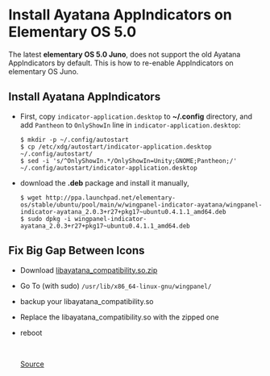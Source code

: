 # Install Ayatana AppIndicators on Elementary OS 5.0

The latest **elementary OS 5.0 Juno**, does not support the old Ayatana AppIndicators by default. This is how to re-enable AppIndicators on elementary OS Juno.


## Install Ayatana AppIndicators

- First, copy `indicator-application.desktop` to **~/.config** directory, and add `Pantheon` to `OnlyShowIn` line in `indicator-application.desktop`:

  ```console
  $ mkdir -p ~/.config/autostart
  $ cp /etc/xdg/autostart/indicator-application.desktop ~/.config/autostart/
  $ sed -i 's/^OnlyShowIn.*/OnlyShowIn=Unity;GNOME;Pantheon;/' ~/.config/autostart/indicator-application.desktop
  ```

- download the **.deb** package and install it manually,

  ```console
  $ wget http://ppa.launchpad.net/elementary-os/stable/ubuntu/pool/main/w/wingpanel-indicator-ayatana/wingpanel-indicator-ayatana_2.0.3+r27+pkg17~ubuntu0.4.1.1_amd64.deb
  $ sudo dpkg -i wingpanel-indicator-ayatana_2.0.3+r27+pkg17~ubuntu0.4.1.1_amd64.deb
  ```


## Fix Big Gap Between Icons 

- Download [libayatana_compatibility.so.zip](https://github.com/mdh34/elementary-indicators/files/3776351/libayatana_compatibility.so.zip)

- Go To (with sudo) `/usr/lib/x86_64-linux-gnu/wingpanel/`

- backup your libayatana_compatibility.so

- Replace the libayatana_compatibility.so with the zipped one

- reboot

  <br> 
  
  [Source](https://github.com/mdh34/elementary-indicators/issues/1)
